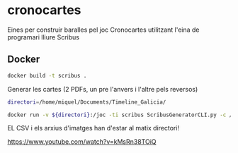 # cronocartes
Eines per construir baralles pel joc Cronocartes utilitzant l'eina de programari lliure Scribus

## Docker

```bash
docker build -t scribus .
```

Generar les cartes (2 PDFs, un pre l'anvers i l'altre pels reversos)

```bash
directori=/home/miquel/Documents/Timeline_Galicia/

docker run -v ${directori}:/joc -ti scribus ScribusGeneratorCLI.py -c /joc/cartes/cartes.csv  --lastrow 107 --outName "cartes_revers" --merge /joc/plantilla/revers.sla
```

EL CSV i els arxius d'imatges han d'estar al matix directori!

https://www.youtube.com/watch?v=kMsRn38TOiQ